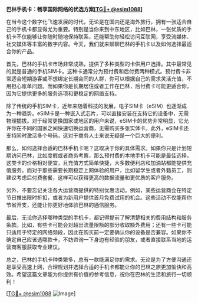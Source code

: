 **巴林手机卡：畅享国际网络的优选方案[[TG💪+ @esim1088](https://t.me/s/esim1088)]**

在当今这个数字化飞速发展的时代，无论是在国内还是海外旅行，拥有一张适合自己的手机卡都显得尤为重要。特别是当你来到中东地区，比如巴林，一张优质的手机卡不仅能够让你随时随地保持联系，还能帮助你轻松访问互联网，享受流媒体、社交媒体等丰富的数字内容。今天，我们就来聊聊巴林的手机卡以及如何选择最适合你的产品。

首先，巴林的手机卡市场非常成熟，提供了多种类型的卡供用户选择。其中最常见的就是普通的手机SIM卡。这种卡通常分为预付费和后付费两种模式。预付费卡非常适合短期游客或不想绑定长期合同的人群，你可以根据自己的需求灵活充值，不用担心账单问题。而如果你是长期居住或者工作在巴林，后付费卡可能更适合你，因为它提供更多的服务选项和更稳定的网络支持。

除了传统的手机SIM卡，近年来随着科技的发展，电子SIM卡（eSIM）也逐渐成为一种趋势。eSIM卡是一种嵌入式芯片，可以直接安装在支持它的设备中，无需物理插拔。对于经常更换国家或地区的用户来说，eSIM卡的优势非常明显，它允许你在不同的国家之间快速切换运营商，无需购买多张实体卡。此外，eSIM卡还支持同时激活多个号码，这对于商务人士来说无疑是一个巨大的便利。

那么，如何选择合适的巴林手机卡呢？这取决于你的具体需求。如果你只是计划短期访问巴林，比如度假或者商务考察，那么预付费的本地手机卡可能是最佳选择。这类卡的价格相对便宜，且充值方式简单快捷，大多数便利店和加油站都能提供充值服务。而对于那些需要长期稳定上网体验的用户，比如留学生或者外籍员工，则建议考虑后付费套餐，这样可以获得更高的数据流量和更优质的客户服务。

另外，不要忘记关注各大运营商提供的特别优惠活动。例如，某些运营商会在特定节日推出限时折扣，或者为新用户提供首月免费试用的机会。这些活动不仅能帮你节省开支，还能让你更好地体验巴林的通信服务。

最后，无论你选择哪种类型的手机卡，都记得提前了解清楚相关的费用结构和服务条款。比如，有些卡可能会对超出流量限额的部分收取额外费用；还有一些卡可能只适用于特定的网络频段，因此在购买前一定要确认你的设备是否兼容。如果你不确定自己应该选哪款卡，不妨咨询一下身边有经验的朋友，或者直接联系当地的运营商客服获取专业建议。

总之，巴林的手机卡种类繁多，总有一款能满足你的需求。无论是为了方便沟通还是享受高速上网，合理规划并选择合适的手机卡都能让你的巴林之旅更加愉快和高效。希望这篇文章能为你提供有价值的参考信息，祝你在巴林的生活和旅行一切顺利！

[[TG💪+ @esim1088](https://t.me/s/esim1088) ![Image](https://i.postimg.cc/4NQfJmqS/Snipaste-2025-05-13-00-14-12.png)]